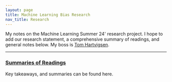 ```yaml
---
layout: page
title: Machine Learning Bias Research
nav_title: Research
---
```


My notes on the Machine Learning Summer 24' research project. I hope to add our research statement, a comprehensive summary of readings, and general notes below. 
My boss is [Tom Hartvigsen][th].

---

### [Summaries of Readings](/research/readings/)

Key takeaways, and summaries can be found here.

[th]: https://www.tomhartvigsen.com/